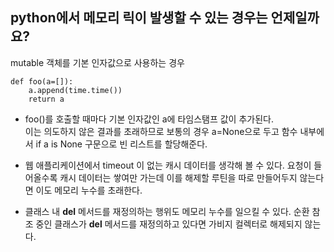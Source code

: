 ## python에서 메모리 릭이 발생할 수 있는 경우는 언제일까요?

mutable 객체를 기본 인자값으로 사용하는 경우
```
def foo(a=[]):
    a.append(time.time())
    return a
```
- foo()를 호출할 때마다 기본 인자값인 a에 타임스탬프 값이 추가된다.  
이는 의도하지 않은 결과를 초래하므로 보통의 경우 a=None으로 두고 함수 내부에서 if a is None 구문으로 빈 리스트를 할당해준다.

- 웹 애플리케이션에서 timeout 이 없는 캐시 데이터를 생각해 볼 수 있다. 
요청이 들어올수록 캐시 데이터는 쌓여만 가는데 이를 해제할 루틴을 따로 만들어두지 않는다면 이도 메모리 누수를 초래한다.


- 클래스 내 __del__ 메서드를 재정의하는 행위도 메모리 누수를 일으킬 수 있다. 순환 참조 중인 클래스가 __del__ 메서드를 재정의하고 있다면 가비지 컬렉터로 해제되지 않는다.
